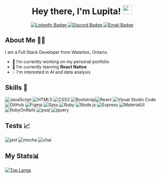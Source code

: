 <div id="header" align="center">
<h1>
  Hey there, I'm Lupita!
  <img src="https://media.giphy.com/media/hvRJCLFzcasrR4ia7z/giphy.gif" width="30px"/>
</h1>
</div>

<div id="badges"  align="center">
  <a href="https://www.linkedin.com/in/lupita-reyes/">
    <img src="https://img.shields.io/badge/LinkedIn-blue?style=for-the-badge&logo=linkedin&logoColor=white" alt="LinkedIn Badge"/>
  </a>
  <a href="https://discord.com/channels/@lupitareyes#3099">
    <img src="https://img.shields.io/badge/Discord-7289DA?style=for-the-badge&logo=discord&logoColor=white" alt="Discord Badge"/>
  </a>
   <a href="mailto: lupita.g.reyes@outlook.com">
    <img src="https://img.shields.io/badge/Email-0078D4?style=for-the-badge&logo=microsoft-outlook&logoColor=white" alt="Email Badge"/>
  </a>
</div>

<h2>About Me 👩‍💻</h2>

I am a Full Stack Developer from Waterloo, Ontario.

- 🔭 I’m currently working on my personal portfolio
- 🌱 I’m currently learning **React Native**
- 💡 I'm interested in AI and data analysis

## Skills 📂

![JavaScript](https://img.shields.io/badge/javascript-%23323330.svg?style=for-the-badge&logo=javascript&logoColor=%23F7DF1E) ![HTML5](https://img.shields.io/badge/html5-%23E34F26.svg?style=for-the-badge&logo=html5&logoColor=white) ![CSS3](https://img.shields.io/badge/css3-%231572B6.svg?style=for-the-badge&logo=css3&logoColor=white) ![Bootstrap](https://img.shields.io/badge/bootstrap-%23563D7C.svg?style=for-the-badge&logo=bootstrap&logoColor=white)![React](https://img.shields.io/badge/react-%2320232a.svg?style=for-the-badge&logo=react&logoColor=%2361DAFB) ![Visual Studio Code](https://img.shields.io/badge/Visual%20Studio%20Code-0078d7.svg?style=for-the-badge&logo=visual-studio-code&logoColor=white) ![GitHub](https://img.shields.io/badge/github-%23121011.svg?style=for-the-badge&logo=github&logoColor=white) ![Figma](https://img.shields.io/badge/figma-%23F24E1E.svg?style=for-the-badge&logo=figma&logoColor=white) ![Sass](https://img.shields.io/badge/Sass-CC6699?style=for-the-badge&logo=sass&logoColor=white) ![Ruby](https://img.shields.io/badge/Ruby-CC342D?style=for-the-badge&logo=ruby&logoColor=white) ![Node.js](https://img.shields.io/badge/Node.js-43853D?style=for-the-badge&logo=node.js&logoColor=white) ![Express](https://img.shields.io/badge/Express.js-404D59?style=for-the-badge) ![MaterialUI](https://img.shields.io/badge/Material--UI-0081CB?style=for-the-badge&logo=material-ui&logoColor=white)![RubyOnRails](https://img.shields.io/badge/Ruby_on_Rails-CC0000?style=for-the-badge&logo=ruby-on-rails&logoColor=white) ![psql](https://img.shields.io/badge/PostgreSQL-316192?style=for-the-badge&logo=postgresql&logoColor=white) ![jquery](https://img.shields.io/badge/jQuery-0769AD?style=for-the-badge&logo=jquery&logoColor=white)

## Tests 📈

![jest](https://img.shields.io/badge/Jest-323330?style=for-the-badge&logo=Jest&logoColor=white) ![mocha](https://img.shields.io/badge/mocha.js-323330?style=for-the-badge&logo=mocha&logoColor=Brown) ![chai](https://img.shields.io/badge/chai.js-323330?style=for-the-badge&logo=chai&logoColor=red)

<h2>My Stats📊</h2>
<div>
  
[![Top Langs](https://github-readme-stats.vercel.app/api/top-langs/?username=lupitareyess&layout=compact&theme=transparent)](https://github.com/anuraghazra/github-readme-stats)

</div >

<!-- ![Lupita's GitHub stats](https://github-profile-summary-cards.vercel.app/api/cards/profile-details?username=lupitareyess&theme=transparent) -->
